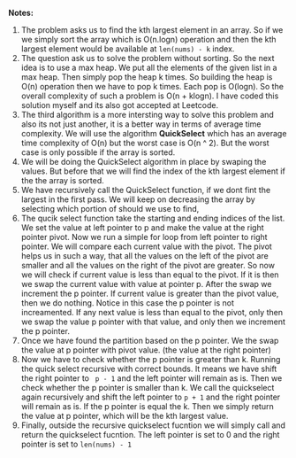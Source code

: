 **Notes:** 

1. The problem asks us to find the kth largest element in an array. So if we we simply sort the array which is O(n.logn) operation and then the kth largest element would be available at `len(nums) - k` index.
2. The question ask us to solve the problem without sorting. So the next idea is to use a max heap. We put all the elements of the given list in a max heap. Then simply pop the heap k times. So building the heap is O(n) operation then we have to pop k times. Each pop is O(logn). So the overall complexity of such a problem is O(n + klogn). I have coded this solution myself and its also got accepted at Leetcode.
3. The third algorithm is a more intersting way to solve this problem and also its not just another, it is a better way in terms of average time complexity. We will use the algorithm **QuickSelect** which has an average time complexity of O(n) but the worst case is O(n ^ 2). But the worst case is only possible if the array is sorted.
4. We will be doing the QuickSelect algorithm in place by swaping the values. But before that we will find the index of the kth largest element if the the array is sorted.
5. We have recursively call the QuickSelect function, if we dont fint the largest in the first pass. We will keep on decreasing the array by selecting which portion of should we use to find,
6. The qucik select function take the starting and ending indices of the list. We set the value at left pointer to p and make the value at the right pointer pivot. Now we run a simple for loop from left pointer to right pointer. We will compare each current value with the pivot. The pivot helps us in such a way, that all the values on the left of the pivot are smaller and all the values on the right of the pivot are greater. So now we will check if current value is less than equal to the pivot. If it is then we swap the current value with value at pointer p. After the swap we increment the p pointer. If current value is greater than the pivot value, then we do nothing. Notice in this case the p pointer is not increamented. If any next value is less than equal to the pivot, only then we swap the value p pointer with that value, and only then we increment the p pointer.
7. Once we have found the partition based on the p pointer. We the swap the value at p pointer with pivot value. (the value at the right pointer)
8. Now we have to check whether the p pointer is greater than k. Running the quick select recursive with correct bounds. It means we have shift the right pointer to ` p - 1` and the left pointer will remain as is. Then we check whether the p pointer is smaller than k. We call the quickselect again recursively and shift the left pointer to `p + 1` and the right pointer will remain as is. If the p pointer is equal the k. Then we simply return the value at p pointer, which will be the kth largest value.
9. Finally, outside the recursive quickselect fucntion we will simply call and return the quickselect fucntion. The left pointer is set to 0 and the right pointer is set to `len(nums) - 1`
